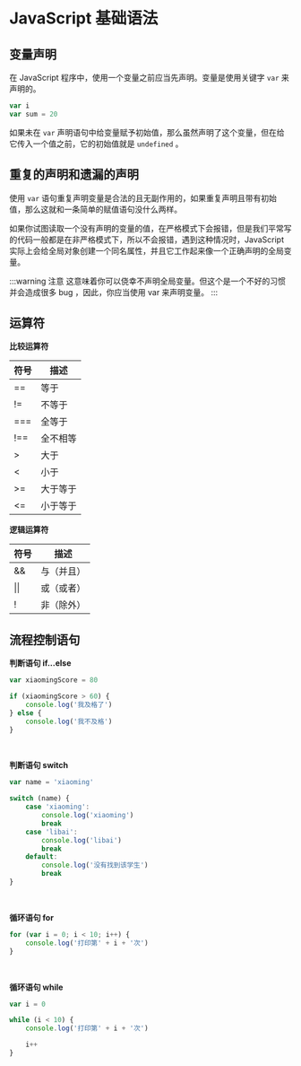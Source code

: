 <script setup>
import { loginRead } from '@/utils/login-read'

loginRead('j10004')
</script>

# <AppCode code="28" /> JavaScript 基础语法

<ClientOnly><AppRead code="j10004" /></ClientOnly>

## 变量声明

在 JavaScript 程序中，使用一个变量之前应当先声明。变量是使用关键字 `var` 来声明的。

```javascript
var i
var sum = 20
```

如果未在 `var` 声明语句中给变量赋予初始值，那么虽然声明了这个变量，但在给它传入一个值之前，它的初始值就是 `undefined` 。

## 重复的声明和遗漏的声明

使用 `var` 语句重复声明变量是合法的且无副作用的，如果重复声明且带有初始值，那么这就和一条简单的赋值语句没什么两样。

如果你试图读取一个没有声明的变量的值，在严格模式下会报错，但是我们平常写的代码一般都是在非严格模式下，所以不会报错，遇到这种情况时，JavaScript 实际上会给全局对象创建一个同名属性，并且它工作起来像一个正确声明的全局变量。

:::warning 注意
这意味着你可以侥幸不声明全局变量。但这个是一个不好的习惯并会造成很多 bug ，因此，你应当使用 var 来声明变量。
:::

## 运算符

**比较运算符**

<table border="0" cellspacing="0" cellpadding="0" width="auto">
    <thead>
        <tr>
            <th>符号</th>
            <th>描述</th>
        </tr>
    </thead>
    <tbody>
        <tr>
            <td>==</td>
            <td>等于</td>
        </tr>
        <tr>
            <td>!=</td>
            <td>不等于</td>
        </tr>
        <tr>
            <td>===</td>
            <td>全等于</td>
        </tr>
        <tr>
            <td>!==</td>
            <td>全不相等</td>
        </tr>
        <tr>
            <td>&gt;</td>
            <td>大于</td>
        </tr>
        <tr>
            <td>&lt;</td>
            <td>小于</td>
        </tr>
        <tr>
            <td>&gt;=</td>
            <td>大于等于</td>
        </tr>
        <tr>
            <td>&lt;=</td>
            <td>小于等于</td>
        </tr>
    </tbody>
</table>

**逻辑运算符**

<table border="0" cellspacing="0" cellpadding="0" width="auto">
    <thead>
        <tr>
            <th>符号</th>
            <th>描述</th>
        </tr>
    </thead>
    <tbody>
        <tr>
            <td>&&</td>
            <td>与（并且）</td>
        </tr>
        <tr>
            <td>||</td>
            <td>或（或者）</td>
        </tr>
        <tr>
            <td>!</td>
            <td>非（除外）</td>
        </tr>
    </tbody>
</table>

## 流程控制语句

**判断语句 if...else**

```javascript
var xiaomingScore = 80

if (xiaomingScore > 60) {
    console.log('我及格了')
} else {
    console.log('我不及格')
}
```

<AppPlayground href="https://codepen.io/noxussj/pen/dyjjrwa" />

<br />

**判断语句 switch**

```javascript
var name = 'xiaoming'

switch (name) {
    case 'xiaoming':
        console.log('xiaoming')
        break
    case 'libai':
        console.log('libai')
        break
    default:
        console.log('没有找到该学生')
        break
}
```

<AppPlayground href="https://codepen.io/noxussj/pen/zYLLXqJ" />

<br />

**循环语句 for**

```javascript
for (var i = 0; i < 10; i++) {
    console.log('打印第' + i + '次')
}
```

<AppPlayground href="https://codepen.io/noxussj/pen/KKBBYgy" />

<br />

**循环语句 while**

```javascript
var i = 0

while (i < 10) {
    console.log('打印第' + i + '次')

    i++
}
```

<AppPlayground href="https://codepen.io/noxussj/pen/gOjjyLr" />

<AppComment />